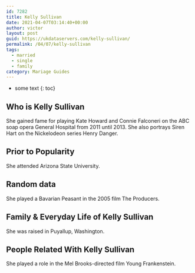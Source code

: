 ```yaml
---
id: 7282
title: Kelly Sullivan
date: 2021-04-07T03:14:40+00:00
author: victor
layout: post
guid: https://ukdataservers.com/kelly-sullivan/
permalink: /04/07/kelly-sullivan  
tags:
  - married
  - single
  - family
category: Mariage Guides
---
```


* some text
{: toc}


## Who is Kelly Sullivan



She gained fame for playing Kate Howard and Connie Falconeri on the ABC soap opera General Hospital from 2011 until 2013. She also portrays Siren Hart on the Nickelodeon series Henry Danger.

                
                
                
## Prior to Popularity



She attended Arizona State University.

                
                
                
## Random data



She played a Bavarian Peasant in the 2005 film The Producers. 

                
                
                
## Family & Everyday Life of Kelly Sullivan



She was raised in Puyallup, Washington.

                
                
                
## People Related With Kelly Sullivan



She played a role in the Mel Brooks-directed film Young Frankenstein.

                
              
            
          
          
          